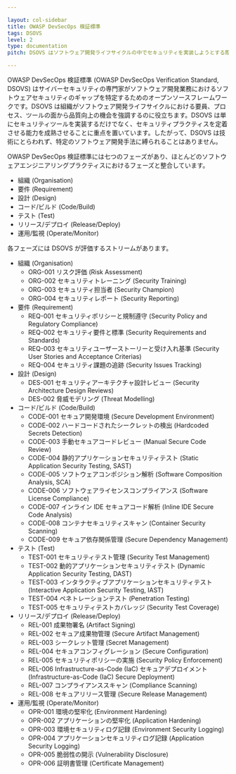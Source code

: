 ```yaml
---

layout: col-sidebar
title: OWASP DevSecOps 検証標準
tags: DSOVS
level: 2
type: documentation
pitch: DSOVS はソフトウェア開発ライフサイクルの中でセキュリティを実装しようとする際のギャップを特定するためのフレームワークです

---
```


OWASP DevSecOps 検証標準 (OWASP DevSecOps Verification Standard, DSOVS) はサイバーセキュリティの専門家がソフトウェア開発業務におけるソフトウェアセキュリティのギャップを特定するためのオープンソースフレームワークです。DSOVS は組織がソフトウェア開発ライフサイクルにおける要員、プロセス、ツールの面から品質向上の機会を強調するのに役立ちます。DSOVS は単にセキュリティツールを実装するだけでなく、セキュリティプラクティスを定着させる能力を成熟させることに重点を置いています。したがって、DSOVS は技術にとらわれず、特定のソフトウェア開発手法に縛られることはありません。

OWASP DevSecOps 検証標準には七つのフェーズがあり、ほとんどのソフトウェアエンジニアリングプラクティスにおけるフェーズと整合しています。
* 組織 (Organisation)
* 要件 (Requirement)
* 設計 (Design)
* コード/ビルド (Code/Build)
* テスト (Test)
* リリース/デプロイ (Release/Deploy)
* 運用/監視 (Operate/Monitor)

各フェーズには DSOVS が評価するストリームがあります。
* 組織 (Organisation)
  * ORG-001 リスク評価 (Risk Assessment)
  * ORG-002 セキュリティトレーニング (Security Training)
  * ORG-003 セキュリティ担当者 (Security Champion)
  * ORG-004 セキュリティレポート (Security Reporting)
* 要件 (Requirement)
  * REQ-001 セキュリティポリシーと規制遵守 (Security Policy and Regulatory Compliance)
  * REQ-002 セキュリティ要件と標準 (Security Requirements and Standards)
  * REQ-003 セキュリティユーザーストーリーと受け入れ基準 (Security User Stories and Acceptance Criterias)
  * REQ-004 セキュリティ課題の追跡 (Security Issues Tracking)
* 設計 (Design)
  * DES-001 セキュリティアーキテクチャ設計レビュー (Security Architecture Design Reviews)
  * DES-002 脅威モデリング (Threat Modelling)
* コード/ビルド (Code/Build)
  * CODE-001 セキュア開発環境 (Secure Development Environment)
  * CODE-002 ハードコードされたシークレットの検出 (Hardcoded Secrets Detection)
  * CODE-003 手動セキュアコードレビュー (Manual Secure Code Review)
  * CODE-004 静的アプリケーションセキュリティテスト (Static Application Security Testing, SAST)
  * CODE-005 ソフトウェアコンポジション解析 (Software Composition Analysis, SCA)
  * CODE-006 ソフトウェアライセンスコンプライアンス (Software License Compliance)
  * CODE-007 インライン IDE セキュアコード解析 (Inline IDE Secure Code Analysis)
  * CODE-008 コンテナセキュリティスキャン (Container Security Scanning)
  * CODE-009 セキュア依存関係管理 (Secure Dependency Management)
* テスト (Test)
  * TEST-001 セキュリティテスト管理 (Security Test Management)
  * TEST-002 動的アプリケーションセキュリティテスト (Dynamic Application Security Testing, DAST)
  * TEST-003 インタラクティブアプリケーションセキュリティテスト (Interactive Application Security Testing, IAST)
  * TEST-004 ペネトレーションテスト (Penetration Testing)
  * TEST-005 セキュリティテストカバレッジ (Security Test Coverage)
* リリース/デプロイ (Release/Deploy)
  * REL-001 成果物署名 (Artifact Signing)
  * REL-002 セキュア成果物管理 (Secure Artifact Management)
  * REL-003 シークレット管理 (Secret Management)
  * REL-004 セキュアコンフィグレーション (Secure Configuration)
  * REL-005 セキュリティポリシーの実施 (Security Policy Enforcement)
  * REL-006 Infrastructure-as-Code (IaC) セキュアデプロイメント (Infrastructure-as-Code (IaC) Secure Deployment)
  * REL-007 コンプライアンススキャン (Compliance Scanning)
  * REL-008 セキュアリリース管理 (Secure Release Management)
* 運用/監視 (Operate/Monitor)
  * OPR-001 環境の堅牢化 (Environment Hardening)
  * OPR-002 アプリケーションの堅牢化 (Application Hardening)
  * OPR-003 環境セキュリティログ記録 (Environment Security Logging)
  * OPR-004 アプリケーションセキュリティログ記録 (Application Security Logging)
  * OPR-005 脆弱性の開示 (Vulnerability Disclosure)
  * OPR-006 証明書管理 (Certificate Management)
